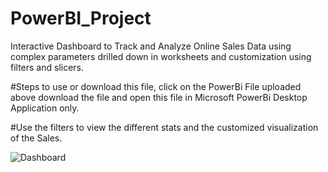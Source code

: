 # PowerBI_Project
Interactive Dashboard to Track and Analyze Online Sales Data using complex parameters drilled down in worksheets and customization using filters and slicers.

#Steps to use or download this file, click on the PowerBi File uploaded above download the file and open this file in Microsoft PowerBi Desktop Application only.

#Use the filters to view the different stats and the customized visualization of the Sales.

![Dashboard](https://github.com/Vijju12345/PowerBI_Project/assets/91243253/ce77b365-ef0d-4453-ae29-c1c6db9b860d)
